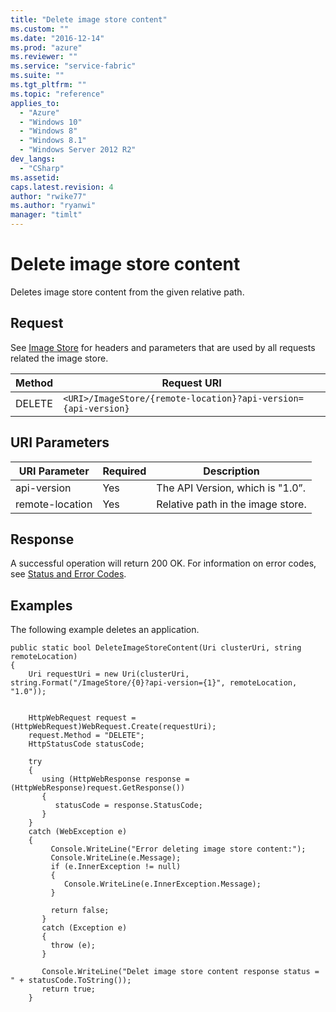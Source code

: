 ```yaml
---
title: "Delete image store content"
ms.custom: ""
ms.date: "2016-12-14"
ms.prod: "azure"
ms.reviewer: ""
ms.service: "service-fabric"
ms.suite: ""
ms.tgt_pltfrm: ""
ms.topic: "reference"
applies_to: 
  - "Azure"
  - "Windows 10"
  - "Windows 8"
  - "Windows 8.1"
  - "Windows Server 2012 R2"
dev_langs: 
  - "CSharp"
ms.assetid: 
caps.latest.revision: 4
author: "rwike77"
ms.author: "ryanwi"
manager: "timlt"
---
```

# Delete image store content
Deletes image store content from the given relative path.  
  
## Request  
 See [Image Store](image-store.md) for headers and parameters that are used by all requests related the image store.  
  
|Method|Request URI|  
|------------|-----------------|  
|DELETE|`<URI>/ImageStore/{remote-location}?api-version={api-version}`|  
  
## URI Parameters  
  
|URI Parameter|Required|Description|  
|-------------------|--------------|-----------------|  
|api-version|Yes|The API Version, which is "1.0”.|  
|remote-location|Yes|Relative path in the image store.|  
  
## Response  
 A successful operation will return 200 OK. For information on error codes, see [Status and Error Codes](status-and-error-codes1.md).  
  
## Examples  
 The following example deletes an application.  
  
```  
public static bool DeleteImageStoreContent(Uri clusterUri, string remoteLocation)
{
    Uri requestUri = new Uri(clusterUri, string.Format("/ImageStore/{0}?api-version={1}", remoteLocation, "1.0"));


    HttpWebRequest request = (HttpWebRequest)WebRequest.Create(requestUri);
    request.Method = "DELETE";
    HttpStatusCode statusCode;

    try
    {
       using (HttpWebResponse response = (HttpWebResponse)request.GetResponse())
       {
          statusCode = response.StatusCode;
       }
    }
    catch (WebException e)
    {
         Console.WriteLine("Error deleting image store content:");
         Console.WriteLine(e.Message);
         if (e.InnerException != null)
         {
            Console.WriteLine(e.InnerException.Message);
         }

         return false;
       }
       catch (Exception e)
       {
         throw (e);
       }

       Console.WriteLine("Delet image store content response status = " + statusCode.ToString());
       return true;
    }
  
```